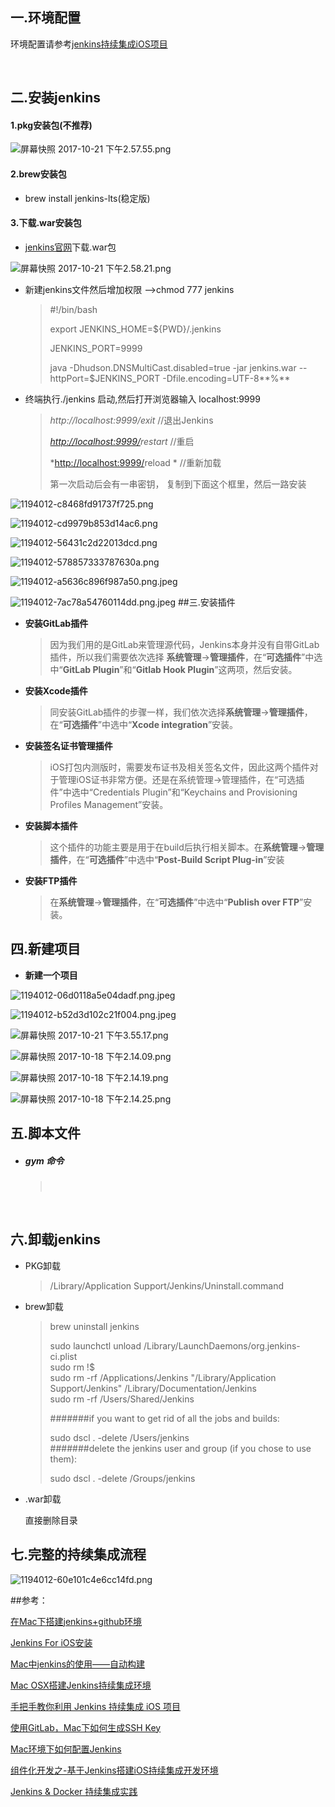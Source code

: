 ## 一.环境配置

环境配置请参考[jenkins持续集成iOS项目](http://www.jianshu.com/p/53636eb87fe8)

  ​

## 二.安装jenkins

#### 1.pkg安装包(不推荐)


![屏幕快照 2017-10-21 下午2.57.55.png](http://upload-images.jianshu.io/upload_images/2280085-b31dd586f612606b.png?imageMogr2/auto-orient/strip%7CimageView2/2/w/1240)
#### 2.brew安装包

- brew install jenkins-lts(稳定版)

#### 3.下载.war安装包

- [jenkins官网](https://jenkins.io/download/)下载.war包


![屏幕快照 2017-10-21 下午2.58.21.png](http://upload-images.jianshu.io/upload_images/2280085-ca16fc0e4a826cb0.png?imageMogr2/auto-orient/strip%7CimageView2/2/w/1240)
- 新建jenkins文件然后增加权限 —>chmod 777 jenkins

  > \#!/bin/bash
  >
  > export JENKINS_HOME=${PWD}/.jenkins
  >
  > JENKINS_PORT=9999
  >
  > java -Dhudson.DNSMultiCast.disabled=true -jar jenkins.war --httpPort=$JENKINS_PORT -Dfile.encoding=UTF-8**%** 

- 终端执行./jenkins 启动,然后打开浏览器输入 localhost:9999 

  > *http://localhost:9999/exit*       //退出Jenkins
  >
  > *[http://localhost:9999/](http://localhost:8080/exit)restart*  //重启
  >
  > *[http://localhost:9999/](http://localhost:8080/exit)reload * //重新加载
  >
  > 第一次启动后会有一串密钥， 复制到下面这个框里，然后一路安装
  >

![1194012-c8468fd91737f725.png](http://upload-images.jianshu.io/upload_images/2280085-7dbefffb522409f8.png?imageMogr2/auto-orient/strip%7CimageView2/2/w/1240)

![1194012-cd9979b853d14ac6.png](http://upload-images.jianshu.io/upload_images/2280085-eb7632f1dac41db6.png?imageMogr2/auto-orient/strip%7CimageView2/2/w/1240)

![1194012-56431c2d22013dcd.png](http://upload-images.jianshu.io/upload_images/2280085-67ebb4f95ea654ba.png?imageMogr2/auto-orient/strip%7CimageView2/2/w/1240)


![1194012-578857333787630a.png](http://upload-images.jianshu.io/upload_images/2280085-1d6b6999a2bf6082.png?imageMogr2/auto-orient/strip%7CimageView2/2/w/1240)

![1194012-a5636c896f987a50.png.jpeg](http://upload-images.jianshu.io/upload_images/2280085-cb1d587764e5663a.jpeg?imageMogr2/auto-orient/strip%7CimageView2/2/w/1240)


![1194012-7ac78a54760114dd.png.jpeg](http://upload-images.jianshu.io/upload_images/2280085-b998378152951223.jpeg?imageMogr2/auto-orient/strip%7CimageView2/2/w/1240)
##三.安装插件

- **安装GitLab插件**

  > 因为我们用的是GitLab来管理源代码，Jenkins本身并没有自带GitLab插件，所以我们需要依次选择 **系统管理**->**管理插件**，在“**可选插件**”中选中“**GitLab Plugin**”和“**Gitlab Hook Plugin**”这两项，然后安装。

- **安装Xcode插件**

  >同安装GitLab插件的步骤一样，我们依次选择**系统管理**->**管理插件**，在“**可选插件**”中选中“**Xcode integration**”安装。

- **安装签名证书管理插件**

  >iOS打包内测版时，需要发布证书及相关签名文件，因此这两个插件对于管理iOS证书非常方便。还是在系统管理->管理插件，在“可选插件”中选中“Credentials Plugin”和“Keychains and Provisioning Profiles Management”安装。

- **安装脚本插件**

  >这个插件的功能主要是用于在build后执行相关脚本。在**系统管理**->**管理插件**，在“**可选插件**”中选中“**Post-Build Script Plug-in**”安装

- **安装FTP插件**

  >在**系统管理**->**管理插件**，在“**可选插件**”中选中“**Publish over FTP**”安装。

## 四.新建项目

- **新建一个项目**

![1194012-06d0118a5e04dadf.png.jpeg](http://upload-images.jianshu.io/upload_images/2280085-3feff85fd85f620c.jpeg?imageMogr2/auto-orient/strip%7CimageView2/2/w/1240)


![1194012-b52d3d102c21f004.png.jpeg](http://upload-images.jianshu.io/upload_images/2280085-1def61a2bd9d8123.jpeg?imageMogr2/auto-orient/strip%7CimageView2/2/w/1240)


![屏幕快照 2017-10-21 下午3.55.17.png](http://upload-images.jianshu.io/upload_images/2280085-ee6d88ae94c8c7ae.png?imageMogr2/auto-orient/strip%7CimageView2/2/w/1240)


![屏幕快照 2017-10-18 下午2.14.09.png](http://upload-images.jianshu.io/upload_images/2280085-81b33eadbbf9e655.png?imageMogr2/auto-orient/strip%7CimageView2/2/w/1240)


![屏幕快照 2017-10-18 下午2.14.19.png](http://upload-images.jianshu.io/upload_images/2280085-782a280577df4999.png?imageMogr2/auto-orient/strip%7CimageView2/2/w/1240)


![屏幕快照 2017-10-18 下午2.14.25.png](http://upload-images.jianshu.io/upload_images/2280085-1e7d1d71ca827267.png?imageMogr2/auto-orient/strip%7CimageView2/2/w/1240)
## 五.脚本文件

- ##### gym 命令

  >​

  ​

## 六.卸载jenkins

- PKG卸载

  >/Library/Application Support/Jenkins/Uninstall.command

- brew卸载

  >brew uninstall jenkins
  >
  >sudo launchctl unload /Library/LaunchDaemons/org.jenkins-ci.plist  
  >sudo rm !$  
  >sudo rm -rf /Applications/Jenkins "/Library/Application Support/Jenkins" /Library/Documentation/Jenkins  
  >sudo rm -rf /Users/Shared/Jenkins  
  >
  >#######if you want to get rid of all the jobs and builds:
  >
  >sudo dscl . -delete /Users/jenkins  
  >#######delete the jenkins user and group (if you chose to use them):
  >
  >sudo dscl . -delete /Groups/jenkins

- .war卸载

  直接删除目录

## 七.完整的持续集成流程


![1194012-60e101c4e6cc14fd.png](http://upload-images.jianshu.io/upload_images/2280085-37934fcc1be5cd60.png?imageMogr2/auto-orient/strip%7CimageView2/2/w/1240)

##参考：

[在Mac下搭建jenkins+github环境](http://crazysky.iteye.com/blog/1763673)

[Jenkins For iOS安装](http://www.jianshu.com/p/5cad74906159)

[Mac中jenkins的使用——自动构建](http://blog.csdn.net/potato512/article/details/52289136)

[Mac OSX搭建Jenkins持续集成环境](http://blog.csdn.net/sbsujjbcy/article/details/51166525)

[手把手教你利用 Jenkins 持续集成 iOS 项目](https://halfrost.com/ios_jenkins/)

[使用GitLab，Mac下如何生成SSH Key](http://www.jianshu.com/p/46aaccc71ce8)

[Mac环境下如何配置Jenkins](http://www.jianshu.com/p/b4efe5a3b442)

[组件化开发之-基于Jenkins搭建iOS持续集成开发环境](http://www.jianshu.com/p/31547d866f20)

[Jenkins & Docker 持续集成实践](https://mp.weixin.qq.com/s/xi7pZmMMVZZlBNee-Md-Ig)